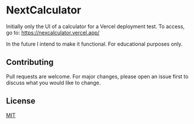 # NextCalculator

Initially only the UI of a calculator for a Vercel deployment test. To access, go to:
https://nexcalculator.vercel.app/

In the future I intend to make it functional. For educational purposes only.

## Contributing
Pull requests are welcome. For major changes, please open an issue first to discuss what you would like to change.

## License
[MIT](https://choosealicense.com/licenses/mit/)
